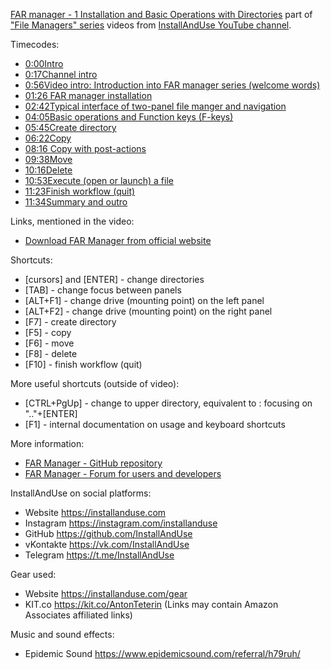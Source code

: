 [FAR manager - 1 Installation and Basic Operations with Directories](https://www.youtube.com/watch?v=gTd0LUdamlo)
part of ["File Managers" series](https://geni.us/gJnNca) videos
from [InstallAndUse YouTube channel](https://geni.us/WvxAdmi).

Timecodes:
- [0:00​ Intro](https://www.youtube.com/watch?v=gTd0LUdamlo&t=0s)
- [0:17​ Channel intro](https://www.youtube.com/watch?v=gTd0LUdamlo&t=17s)
- [0:56​ Video intro: Introduction into FAR manager series (welcome words)](https://www.youtube.com/watch?v=gTd0LUdamlo&t=56s)
- [01:26​ FAR manager installation](https://www.youtube.com/watch?v=gTd0LUdamlo&t=86s)
- [02:42​ Typical interface of two-panel file manger and navigation](https://www.youtube.com/watch?v=gTd0LUdamlo&t=162s)
- [04:05​ Basic operations and Function keys (F-keys)](https://www.youtube.com/watch?v=gTd0LUdamlo&t=245s)
- [05:45​ Create directory](https://www.youtube.com/watch?v=gTd0LUdamlo&t=345s)
- [06:22​ Copy](https://www.youtube.com/watch?v=gTd0LUdamlo&t=382s)
- [08:16​ Copy with post-actions](https://www.youtube.com/watch?v=gTd0LUdamlo&t=496s)
- [09:38​ Move](https://www.youtube.com/watch?v=gTd0LUdamlo&t=578s)
- [10:16​ Delete](https://www.youtube.com/watch?v=gTd0LUdamlo&t=616s)
- [10:53​ Execute (open or launch) a file](https://www.youtube.com/watch?v=gTd0LUdamlo&t=653s)
- [11:23​ Finish workflow (quit)](https://www.youtube.com/watch?v=gTd0LUdamlo&t=683s)
- [11:34​ Summary and outro](https://www.youtube.com/watch?v=gTd0LUdamlo&t=694s)

Links, mentioned in the video:
- [Download FAR Manager from official website](https://www.farmanager.com/download.php?l=en)

Shortcuts:
- [cursors] and [ENTER] - change directories
- [TAB] - change focus between panels
- [ALT+F1] - change drive (mounting point) on the left panel
- [ALT+F2] - change drive (mounting point) on the right panel
- [F7] - create directory
- [F5] - copy
- [F6] - move
- [F8] - delete
- [F10] - finish workflow (quit)

More useful shortcuts (outside of video):
- [CTRL+PgUp] - change to upper directory, equivalent to : focusing on ".."+[ENTER]
- [F1] - internal documentation on usage and keyboard shortcuts

More information:
-	[FAR Manager - GitHub repository](https://github.com/FarGroup/FarManager)
-	[FAR Manager - Forum for users and developers](https://forum.farmanager.com/viewforum.php?f=26)


InstallAndUse on social platforms:
- Website https://installanduse.com
- Instagram https://instagram.com/installanduse
- GitHub https://github.com/InstallAndUse
- vKontakte https://vk.com/InstallAndUse
- Telegram https://t.me/InstallAndUse


Gear used:
- Website https://installanduse.com/gear
- KIT.co https://kit.co/AntonTeterin (Links may contain Amazon Associates affiliated links)


Music and sound effects:
- Epidemic Sound https://www.epidemicsound.com/referral/h79ruh/
